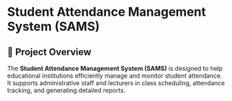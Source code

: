# Student Attendance Management System (SAMS)

## 📌 Project Overview

The **Student Attendance Management System (SAMS)** is designed to help educational institutions efficiently manage and monitor student attendance. It supports administrative staff and lecturers in class scheduling, attendance tracking, and generating detailed reports.
